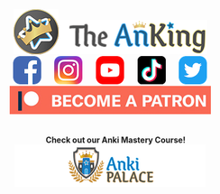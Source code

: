 <center><div style="vertical-align:middle;"><a href="https://www.ankingmed.com"><img src="https://raw.githubusercontent.com/AnKingMed/My-images/master/AnKing/AnKingSmall.png?raw=true"></a><a href="https://www.ankingmed.com"><img src="https://raw.githubusercontent.com/AnKingMed/My-images/master/AnKing/TheAnKing.png?raw=true"></a></div></center>

<center><a href="https://www.facebook.com/ankingmed"><img src="https://raw.githubusercontent.com/AnKingMed/My-images/master/Social/FB.png?raw=true"></a>
&nbsp;&nbsp;&nbsp;&nbsp;&nbsp;<a href="https://www.instagram.com/ankingmed"><img src="https://raw.githubusercontent.com/AnKingMed/My-images/master/Social/Instagram.png?raw=true"></a>
&nbsp;&nbsp;&nbsp;&nbsp;&nbsp;<a href="https://www.youtube.com/theanking"><img src="https://raw.githubusercontent.com/AnKingMed/My-images/master/Social/YT.png?raw=true"></a>
&nbsp;&nbsp;&nbsp;&nbsp;&nbsp;<a href="https://www.tiktok.com/@ankingmed"><img src="https://raw.githubusercontent.com/AnKingMed/My-images/master/Social/TikTok.png?raw=true"></a>
&nbsp;&nbsp;&nbsp;&nbsp;&nbsp;<a href="https://www.twitter.com/ankingmed"><img src="https://raw.githubusercontent.com/AnKingMed/My-images/master/Social/Twitter.png?raw=true"></a></center>

<div><center><a href="https://www.patreon.com/ankingmed"><img src="https://raw.githubusercontent.com/AnKingMed/My-images/master/AnKing/Patreon.jpg?raw=true"></a></center></div>



<div><center><br><br><b>&nbsp;&nbsp;&nbsp;&nbsp;&nbsp;&nbsp;Check out our Anki Mastery Course!</b></center></div>
<div><center><a href="https://courses.ankipalace.com"><img src="https://raw.githubusercontent.com/AnKingMed/My-images/master/AnKing/AnkiPalace.png?raw=true"></a></center></div>



